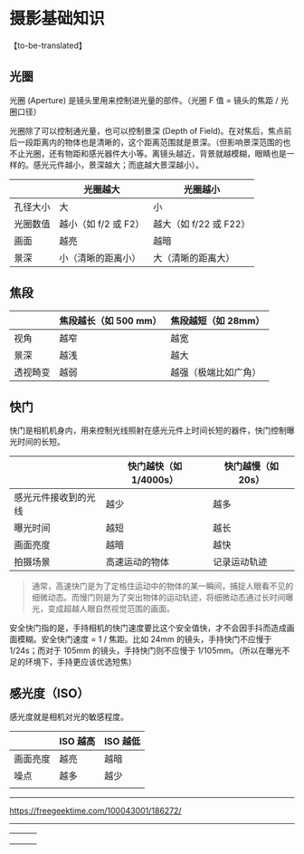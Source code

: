 # 摄影基础知识

【to-be-translated】

## 光圈

光圈 (Aperture) 是镜头里用来控制进光量的部件。（光圈 F 值 = 镜头的焦距 / 光圈口径）

光圈除了可以控制通光量，也可以控制景深 (Depth of Field)。在对焦后，焦点前后一段距离内的物体也是清晰的，这个距离范围就是景深。（但影响景深范围的也不止光圈，还有物距和感光器件大小等。离镜头越近，背景就越模糊，眼睛也是一样的。感光元件越小，景深越大；而底越大景深越小）。

|          | 光圈越大             | 光圈越小               |
| -------- | -------------------- | ---------------------- |
| 孔径大小 | 大                   | 小                     |
| 光圈数值 | 越小（如 f/2 或 F2） | 越大（如 f/22 或 F22） |
| 画面     | 越亮                 | 越暗                   |
| 景深     | 小（清晰的距离小）   | 大（清晰的距离大）     |

## 焦段

|          | 焦段越长（如 500 mm） | 焦段越短（如 28mm）  |
| -------- | --------------------- | -------------------- |
| 视角     | 越窄                  | 越宽                 |
| 景深     | 越浅                  | 越大                 |
| 透视畸变 | 越弱                  | 越强（极端比如广角） |

## 快门

快门是相机机身内，用来控制光线照射在感光元件上时间长短的器件，快门控制曝光时间的长短。

|                      | 快门越快（如 1/4000s） | 快门越慢（如 20s） |
| -------------------- | ---------------------- | ------------------ |
| 感光元件接收到的光线 | 越少                   | 越多               |
| 曝光时间             | 越短                   | 越长               |
| 画面亮度             | 越暗                   | 越快               |
| 拍摄场景             | 高速运动的物体         | 记录运动轨迹       |

> 通常，高速快门是为了定格住运动中的物体的某一瞬间，捕捉人眼看不见的细微动态。而慢门则是为了突出物体的运动轨迹，将细微动态通过长时间曝光，变成超越人眼自然视觉范围的画面。

安全快门指的是，手持相机的快门速度要比这个安全值快，才不会因手抖而造成画面模糊。安全快门速度 = 1 / 焦距。比如 24mm 的镜头，手持快门不应慢于 1/24s；而对于 105mm 的镜头，手持快门则不应慢于 1/105mm。（所以在曝光不足的环境下，手持更应该优选短焦）

## 感光度（ISO）

感光度就是相机对光的敏感程度。

|          | ISO 越高 | ISO 越低 |
| -------- | -------- | -------- |
| 画面亮度 | 越亮     | 越暗     |
| 噪点     | 越多     | 越少     |
|          |          |          |

---

https://freegeektime.com/100043001/186272/

---

|     |     |     |
| --- | --- | --- |
|     |     |     |
|     |     |     |
|     |     |     |
